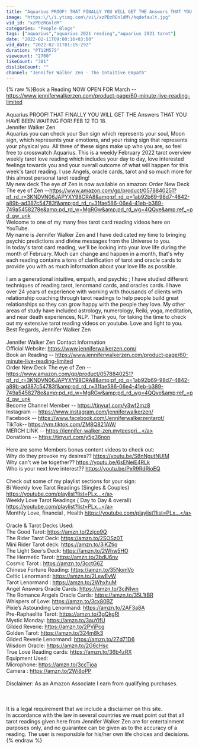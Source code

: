```yaml
---
title: "Aquarius PROOF! THAT FINALLY YOU WILL GET THE Answers THAT YOU HAVE BEEN WAITING FOR! FEB 12 TO 18"
image: "https:\/\/i.ytimg.com\/vi\/xzPDzRGnldM\/hqdefault.jpg"
vid_id: "xzPDzRGnldM"
categories: "People-Blogs"
tags: ["aquarius","aquarius 2021 reading","aquarius 2021 tarot"]
date: "2022-02-11T09:00:16+03:00"
vid_date: "2022-02-11T01:15:29Z"
duration: "PT12M57S"
viewcount: "2700"
likeCount: "381"
dislikeCount: ""
channel: "Jennifer Walker Zen - The Intuitive Empath"
---
```

{% raw %}Book a Reading NOW OPEN FOR  March -- <a rel="nofollow" target="blank" href="https://www.jenniferwalkerzen.com/product-page/60-minute-live-reading-limited">https://www.jenniferwalkerzen.com/product-page/60-minute-live-reading-limited</a><br /><br />Aquarius PROOF! THAT FINALLY YOU WILL GET THE Answers THAT YOU HAVE BEEN WAITING FOR! FEB 12 TO 18. <br />Jennifer Walker Zen<br />Aquarius you can check your Sun sign which represents your soul, Moon sign, which represents your emotions, and your  rising sign that represents your physical you. All three of these signs make up who you are, so feel free to crosswatch Aquarius.  This is a weekly February 2022 tarot overview weekly tarot love reading which includes your day to day, love interested feelings towards you and your overall outcome of what will happen for this week's tarot reading. I use Angels, oracle cards, tarot and so much more for this almost personal tarot reading!<br />My new deck The eye of Zen is now available on amazon: Order New Deck The eye of Zen --<a rel="nofollow" target="blank" href="https://www.amazon.com/gp/product/0578840251?pf_rd_r=3KNDVN06JAPYXY98CRA8&amp;pf_rd_p=1ab92b69-98d7-4842-a89b-ad387c54783f&amp;pd_rd_r=31fae586-06e4-41eb-b389-749a5458278e&amp;pd_rd_w=MgRGw&amp;pd_rd_wg=4QQye&amp;ref_=pd_gw_unk">https://www.amazon.com/gp/product/0578840251?pf_rd_r=3KNDVN06JAPYXY98CRA8&amp;pf_rd_p=1ab92b69-98d7-4842-a89b-ad387c54783f&amp;pd_rd_r=31fae586-06e4-41eb-b389-749a5458278e&amp;pd_rd_w=MgRGw&amp;pd_rd_wg=4QQye&amp;ref_=pd_gw_unk</a><br />Welcome to one of my many free tarot card reading videos here on YouTube.<br />My name is Jennifer Walker Zen and I have dedicated my time to bringing psychic predictions and divine messages from the Universe to you. <br />In today's tarot card reading, we'll be looking into your love life during the month of February. Much can change and happen in a month, that's why each reading contains a tons of clarification of tarot and oracle cards to provide you with as much information about your love life as possible.<br /><br />I am a generational intuitive, empath, and psychic ; I have studied different techniques of reading tarot, lenormand cards, and oracles cards. I have over 24 years of experience with working with thousands of clients with relationship coaching through tarot readings to help people build great relationships so they can grow happy with the people they love. My other areas of study have included astrology, numerology, Reiki, yoga, meditation, and near death experiences, NLP.  Thank you, for taking the time to check out my extensive tarot reading videos on youtube. Love and light to you. <br />Best Regards, Jennifer Walker Zen <br /><br />Jennifer Walker Zen Contact Information <br />Official Website: <a rel="nofollow" target="blank" href="https://www.jenniferwalkerzen.com/">https://www.jenniferwalkerzen.com/</a><br />Book an Reading -- <a rel="nofollow" target="blank" href="https://www.jenniferwalkerzen.com/product-page/60-minute-live-reading-limited">https://www.jenniferwalkerzen.com/product-page/60-minute-live-reading-limited</a><br />Order New Deck The eye of Zen -- <a rel="nofollow" target="blank" href="https://www.amazon.com/gp/product/0578840251?pf_rd_r=3KNDVN06JAPYXY98CRA8&amp;pf_rd_p=1ab92b69-98d7-4842-a89b-ad387c54783f&amp;pd_rd_r=31fae586-06e4-41eb-b389-749a5458278e&amp;pd_rd_w=MgRGw&amp;pd_rd_wg=4QQye&amp;ref_=pd_gw_unk">https://www.amazon.com/gp/product/0578840251?pf_rd_r=3KNDVN06JAPYXY98CRA8&amp;pf_rd_p=1ab92b69-98d7-4842-a89b-ad387c54783f&amp;pd_rd_r=31fae586-06e4-41eb-b389-749a5458278e&amp;pd_rd_w=MgRGw&amp;pd_rd_wg=4QQye&amp;ref_=pd_gw_unk</a><br />Become Channel Member -- <a rel="nofollow" target="blank" href="https://tinyurl.com/y3wf2mz8">https://tinyurl.com/y3wf2mz8</a><br />Instagram -- <a rel="nofollow" target="blank" href="https://www.instagram.com/jenniferwalkerzen/">https://www.instagram.com/jenniferwalkerzen/</a><br />Facebook -- <a rel="nofollow" target="blank" href="https://www.facebook.com/Jenniferwalkerzentarot/">https://www.facebook.com/Jenniferwalkerzentarot/</a><br />TikTok-- <a rel="nofollow" target="blank" href="https://vm.tiktok.com/ZM8Q821AW/">https://vm.tiktok.com/ZM8Q821AW/</a><br />MERCH LINK -- <a rel="nofollow" target="blank" href="https://jennifer-walker-zen.myteespri...">https://jennifer-walker-zen.myteespri...</a><br />Donations -- <a rel="nofollow" target="blank" href="https://tinyurl.com/y5g36non">https://tinyurl.com/y5g36non</a><br /><br />Here are some Members bonus content videos to check out: <br />Why do they provoke my desires?? <a rel="nofollow" target="blank" href="https://youtu.be/S8nNgutNUIM">https://youtu.be/S8nNgutNUIM</a><br />Why can't we be together?? <a rel="nofollow" target="blank" href="https://youtu.be/6sENeiE4RLk">https://youtu.be/6sENeiE4RLk</a><br />Who is your next love interest??  <a rel="nofollow" target="blank" href="https://youtu.be/PxR9RdRioEQ">https://youtu.be/PxR9RdRioEQ</a><br /><br />Check out some of my playlist sections for your sign: <br />Bi Weekly love Tarot Readings (Singles &amp; Couples) <a rel="nofollow" target="blank" href="https://youtube.com/playlist?list=PLx...">https://youtube.com/playlist?list=PLx...</a><br />Weekly Love Tarot Readings ( Day to Day &amp; overall) <a rel="nofollow" target="blank" href="https://youtube.com/playlist?list=PLx...">https://youtube.com/playlist?list=PLx...</a><br />Monthly Love, financial , Health <a rel="nofollow" target="blank" href="https://youtube.com/playlist?list=PLx...">https://youtube.com/playlist?list=PLx...</a><br /><br />Oracle &amp; Tarot Decks Used: <br />The Good Tarot: <a rel="nofollow" target="blank" href="https://amzn.to/2zjco9Q">https://amzn.to/2zjco9Q</a><br />The Rider Tarot Deck: <a rel="nofollow" target="blank" href="https://amzn.to/2SOSz0T">https://amzn.to/2SOSz0T</a><br />Mini Rider Tarot deck: <a rel="nofollow" target="blank" href="https://amzn.to/3iKZtiq">https://amzn.to/3iKZtiq</a><br />The Light Seer’s Deck: <a rel="nofollow" target="blank" href="https://amzn.to/2Whw5HO">https://amzn.to/2Whw5HO</a><br />The Hermetic Tarot: <a rel="nofollow" target="blank" href="https://amzn.to/3bdU6nv">https://amzn.to/3bdU6nv</a><br />Cosmic Tarot : <a rel="nofollow" target="blank" href="https://amzn.to/3cctG6Z">https://amzn.to/3cctG6Z</a><br />Chinese Fortune Reading: <a rel="nofollow" target="blank" href="https://amzn.to/35NomVo">https://amzn.to/35NomVo</a><br />Celtic Lenormand: <a rel="nofollow" target="blank" href="https://amzn.to/2LewEvW">https://amzn.to/2LewEvW</a><br />Tarot Lenormand : <a rel="nofollow" target="blank" href="https://amzn.to/2WhxhuM">https://amzn.to/2WhxhuM</a><br />Angel Answers Oracle Cards: <a rel="nofollow" target="blank" href="https://amzn.to/3cjNIwn">https://amzn.to/3cjNIwn</a><br />The Romance Angels Oracle Cards: <a rel="nofollow" target="blank" href="https://amzn.to/35L1tBR">https://amzn.to/35L1tBR</a><br />Whispers of Love: <a rel="nofollow" target="blank" href="https://amzn.to/3cx80BZ">https://amzn.to/3cx80BZ</a><br />Pixie’s Astounding Lenormand: <a rel="nofollow" target="blank" href="https://amzn.to/2AF3a8A">https://amzn.to/2AF3a8A</a><br />Pre-Raphaelite Tarot: <a rel="nofollow" target="blank" href="https://amzn.to/3gQkgRl">https://amzn.to/3gQkgRl</a><br />Mystic Monday: <a rel="nofollow" target="blank" href="https://amzn.to/3auYlfU">https://amzn.to/3auYlfU</a><br />Gilded Reverie: <a rel="nofollow" target="blank" href="https://amzn.to/2PVjPcg">https://amzn.to/2PVjPcg</a><br />Golden Tarot: <a rel="nofollow" target="blank" href="https://amzn.to/324m8k3">https://amzn.to/324m8k3</a><br />Gilded Reverie Lenormand: <a rel="nofollow" target="blank" href="https://amzn.to/2Zd71D6">https://amzn.to/2Zd71D6</a><br />Wisdom Oracle: <a rel="nofollow" target="blank" href="https://amzn.to/2G6cHsc">https://amzn.to/2G6cHsc</a><br />True Love Reading cards: <a rel="nofollow" target="blank" href="https://amzn.to/36b4zRX">https://amzn.to/36b4zRX</a><br />Equipment Used:<br />Microphone: <a rel="nofollow" target="blank" href="https://amzn.to/3ccTjoa">https://amzn.to/3ccTjoa</a><br />Camera : <a rel="nofollow" target="blank" href="https://amzn.to/2Wi8oPP">https://amzn.to/2Wi8oPP</a><br /><br />Disclaimer: As an Amazon Associate I earn from qualifying purchases.<br /><br /><br /><br />It is a legal requirement that we include a disclaimer on this site.<br />In accordance with the law in several countries we must point out that all tarot readings given here from Jennifer Walker Zen are for entertainment purposes only, and no guarantee can be given as to the accuracy of a reading. The user is responsible for his/her own life choices and decisions.{% endraw %}
